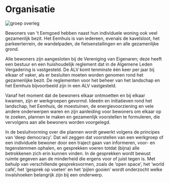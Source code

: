 # Organisatie

![groep overleg](/images/groep-overleg.jpg)

Bewoners van ’t Eemgoed hebben naast hun individuele woning ook veel gezamenlijk bezit. Het Eemhuis is van iedereen, evenals de kavelsloot, het parkeerterrein, de wandelpaden, de fietsenstallingen en alle gezamenlijke grond.

Alle bewoners zijn aangesloten bij de Vereniging van Eigenaren; deze heeft een bestuur en een huishoudelijk reglement dat in de Algemene Leden Vergadering is vastgesteld. De ALV komt tenminste één keer per jaar bij elkaar of vaker, als er besluiten moeten worden genomen rond het gezamenlijke bezit. De reglementen voor het beheer van het landschap en het Eemhuis bijvoorbeeld zijn in een ALV vastgesteld.

Vanaf het moment dat de bewoners elkaar ontmoetten en bij elkaar kwamen, zijn er werkgroepen gevormd. Ideeën en initiatieven rond het landschap, het Eemhuis, de moestuinen, de energievoorziening en vele andere onderwerpen waren en zijn aanleiding voor bewoners om elkaar op te zoeken, plannen te maken en gezamenlijk voorstellen te formuleren, die vervolgens aan alle bewoners worden voorgelegd.

In de besluitvorming over die plannen wordt gewerkt volgens de principes van ‘deep democracy’. Dat wil zeggen dat voorstellen van een werkgroep of een individuele bewoner door een traject gaan van informeren, voor- en tegenstemmen ophalen, en gesprekken voeren totdat (bijna) alle betrokkenen zich erin kunnen vinden. In de gesprekken wordt bewust ruimte gegeven aan de minderheid die ergens voor of juist tegen is. Met behulp van verschillende gespreksvormen, zoals de ‘open space’, het ‘world café’, het ‘gesprek op voeten’ en het ‘pijlen gooien’ wordt onderzocht welke invalshoeken belangrijk zijn bij een onderwerp.
